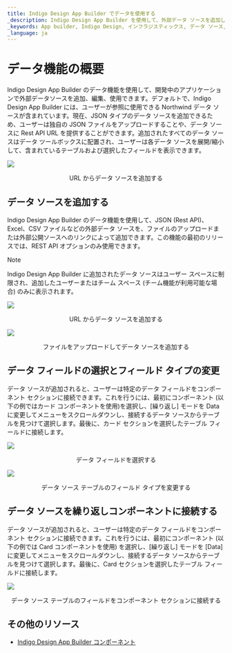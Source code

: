 ```yaml
---
title: Indigo Design App Builder でデータを使用する
_description: Indigo Design App Builder を使用して、外部データ ソースを追加し、Indigo Design App Builder で設計されたアプリケーションにバインドできます。
_keywords: App builder, Indigo Design, インフラジスティックス, データ ソース, データ バインディング
_language: ja
---
```


# データ機能の概要
Indigo Design App Builder のデータ機能を使用して、開発中のアプリケーションで外部データソースを追加、編集、使用できます。デフォルトで、Indigo Design App Builder には、ユーザーが参照に使用できる Northwind データ ソースが含まれています。現在、JSON タイプのデータ ソースを追加できるため、ユーザーは独自の JSON ファイルをアップロードすることや、データ ソースに Rest API URL を提供することができます。追加されたすべてのデータ ソースはデータ ツールボックスに配置され、ユーザーは各データ ソースを展開/縮小して、含まれているテーブルおよび選択したフィールドを表示できます。

<img class="responsive-img" src="../images/DataSources-View-data-source.gif" />
<p style="text-align:center;">URL からデータ ソースを追加する</p>

## データ ソースを追加する
Indigo Design App Builder のデータ機能を使用して、JSON (Rest API)、Excel、CSV ファイルなどの外部データ ソースを、ファイルのアップロードまたは外部公開ソースへのリンクによって追加できます。この機能の最初のリリースでは、REST API オプションのみ使用できます。

> [!NOTE]
> Indigo Design App Builder に追加されたデータ ソースはユーザー スペースに制限され、追加したユーザーまたはチーム スペース (チーム機能が利用可能な場合) のみに表示されます。

<img class="responsive-img" src="../images/DataSources-Add-URL.gif" />
<p style="text-align:center;">URL からデータ ソースを追加する</p>

<img class="responsive-img" src="../images/DataSources-Add-JSON-file.gif" />
<p style="text-align:center;">ファイルをアップロードしてデータ ソースを追加する</p>

## データ フィールドの選択とフィールド タイプの変更
データ ソースが追加されると、ユーザーは特定のデータ フィールドをコンポーネント セクションに接続できます。これを行うには、最初にコンポーネント (以下の例ではカード コンポーネントを使用)を選択し、[繰り返し] モードを Data に変更してメニューをスクロールダウンし、接続するデータ ソースからテーブルを見つけて選択します。最後に、カード セクションを選択したテーブル フィールドに接続します。


<img class="responsive-img" src="../images/dataSources-select-fields.gif" />
<p style="text-align:center;">データ フィールドを選択する</p>

<img class="responsive-img" src="../images/DataSources-Change-field-type.gif" />
<p style="text-align:center;">データ ソース テーブルのフィールド タイプを変更する</p>

## データ ソースを繰り返しコンポーネントに接続する
データ ソースが追加されると、ユーザーは特定のデータ フィールドをコンポーネント セクションに接続できます。これを行うには、最初にコンポーネント (以下の例では Card コンポーネントを使用) を選択し、[繰り返し] モードを [Data] に変更してメニューをスクロールダウンし、接続するデータ ソースからテーブルを見つけて選択します。最後に、Card セクションを選択したテーブル フィールドに接続します。

<img class="responsive-img" src="../images/DataSources-Connect-data-source-table-fields.gif" />
<p style="text-align:center;">データ ソース テーブルのフィールドをコンポーネント セクションに接続する</p>


## その他のリソース
<div class="divider--half"></div>

* [Indigo Design App Builder コンポーネント](indigo-design-app-builder-components.md)